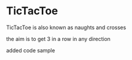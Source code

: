 # TicTacToe
TicTacToe is also known as naughts and crosses

the aim is to get 3 in a row in any direction

added code sample
